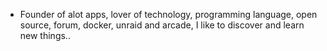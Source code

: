 - Founder of alot apps, lover of technology, programming language, open source, forum, docker, unraid and arcade, I like to discover and learn new things..
  <br>





































































































































































































































































































































































































































































































































































































































































































































































































